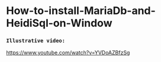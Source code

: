 # How-to-install-MariaDb-and-HeidiSql-on-Window

### `Illustrative video:`

https://www.youtube.com/watch?v=YVDoAZBfzSg
